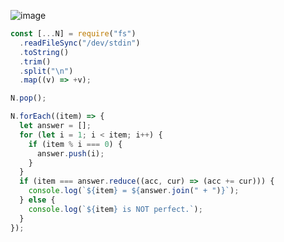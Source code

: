 ![image](https://github.com/ssc9811/algorithm/assets/39263149/08246ee2-c5f3-483c-b589-e67682746fba)

```javascript
const [...N] = require("fs")
  .readFileSync("/dev/stdin")
  .toString()
  .trim()
  .split("\n")
  .map((v) => +v);

N.pop();

N.forEach((item) => {
  let answer = [];
  for (let i = 1; i < item; i++) {
    if (item % i === 0) {
      answer.push(i);
    }
  }
  if (item === answer.reduce((acc, cur) => (acc += cur))) {
    console.log(`${item} = ${answer.join(" + ")}`);
  } else {
    console.log(`${item} is NOT perfect.`);
  }
});
```
